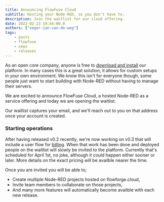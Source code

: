 ```yaml
---
title: Announcing FlowFuse Cloud
subtitle: Hosting your Node-RED, so you don't have to.
description: Join the waitlist for our cloud offering.
date: 2022-02-23 19:44:00.0
authors: ["zeger-jan-van-de-weg"]
tags:
    - posts
    - flowfuse
    - news
    - releases
---
```


As an open core company, anyone is free to [download and install][install-docs]
our platform. In many cases this is a great solution, it
allows for custom setups in your own environment. We know this isn't for everyone
though, some people just want to start building with Node-RED without having to manage their servers.

We are excited to announce FlowFuse Cloud, a hosted
Node-RED as a service offering and today we are opening the waitlist.

[install-docs]: https://github.com/FlowFuse/flowfuse/tree/9219e81399eaf52fb0ee5573707a52f5520fbfdd/docs/install

<!--more-->
 
Our waitlist captures your email, and we'll reach out to you on that address once your account is created.

### Starting operations

After having released v0.2 recently, we're now working on v0.3 that will include
a user flow for [billing](https://github.com/FlowFuse/flowfuse/issues/224).
When that work has been done and deployed people on the waitlist will slowly be invited to the platform.
Currently that's scheduled for April 1st, no joke, although it could happen either sooner
or later.
More details on the exact pricing will be availble nearer the time.

Once you are invited you will be able to;
- Create multiple Node-RED projects hosted on flowforge.cloud,
- Invite team members to collaborate on those projects,
- And many more features will automatically become availble with each new release.
